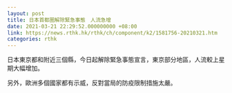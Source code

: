 ```yaml
---
layout: post
title: 日本首都圈解除緊急事態　人流急增
date: 2021-03-21 22:29:52.000000000 +08:00
link: https://news.rthk.hk/rthk/ch/component/k2/1581756-20210321.htm
categories: rthk
---
```


日本東京都和附近三個縣，今日起解除緊急事態宣言，東京部分地區，人流較上星期大幅增加。

另外，歐洲多個國家都有示威，反對當局的防疫限制措施太嚴。
